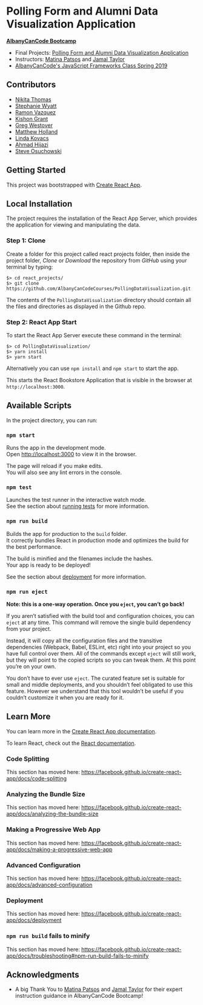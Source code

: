 # Polling Form and Alumni Data Visualization Application

**[AlbanyCanCode Bootcamp](https://albanycancode.org/)**

- Final Projects: [Polling Form and Alumni Data Visualization Application](https://docs.google.com/document/d/1HdMNUB_Tx4kypbmAu6Q2UQceCL_VLEQCH12Dt6GASDY/edit?usp=sharing)
- Instructors: [Matina Patsos](https://github.com/matinaspatsos) and [Jamal Taylor](https://github.com/Louis345)
- [AlbanyCanCode's JavaScript Frameworks Class Spring 2019](https://github.com/AlbanyCanCodeCourses/JavaScript2019)

## Contributors

- [Nikita Thomas](https://github.com/fnikitathomas)
- [Stephanie Wyatt](https://github.com/SteWya)
- [Ramon Vazquez](https://github.com/ray-vazquez)
- [Kishon Grant](https://github.com/KiGrant)
- [Greg Westover](https://github.com/gc-westover)
- [Matthew Holland](https://github.com/matthew-holland)
- [Linda Kovacs](https://github.com/lindakovacs)
- [Ahmad Hijazi](https://github.com/AHijazi11)
- [Steve Osuchowski](https://github.com/SteveO1138)
## Getting Started

This project was bootstrapped with [Create React App](https://github.com/facebook/create-react-app).

## Local Installation

The project requires the installation of the React App Server, which provides the application for viewing and manipulating the data.

### Step 1: Clone

Create a folder for this project called react projects folder, then inside the project folder, *Clone* or *Download* the repository from *GitHub* using your terminal by typing:

	$> cd react_projects/
	$> git clone https://github.com/AlbanyCanCodeCourses/PollingDataVisualization.git

The contents of the `PollingDataVisualization` directory should contain all the files and directories as displayed in the Github repo.

### Step 2: React App Start

To start the React App Server execute these command in the terminal:

	$> cd PollingDataVisualization/
	$> yarn install
	$> yarn start

Alternatively you can use `npm install` and `npm start` to start the app.

This starts the React Bookstore Application that is visible in the browser at `http://localhost:3000`.

## Available Scripts

In the project directory, you can run:

### `npm start`

Runs the app in the development mode.<br>
Open [http://localhost:3000](http://localhost:3000) to view it in the browser.

The page will reload if you make edits.<br>
You will also see any lint errors in the console.

### `npm test`

Launches the test runner in the interactive watch mode.<br>
See the section about [running tests](https://facebook.github.io/create-react-app/docs/running-tests) for more information.

### `npm run build`

Builds the app for production to the `build` folder.<br>
It correctly bundles React in production mode and optimizes the build for the best performance.

The build is minified and the filenames include the hashes.<br>
Your app is ready to be deployed!

See the section about [deployment](https://facebook.github.io/create-react-app/docs/deployment) for more information.

### `npm run eject`

**Note: this is a one-way operation. Once you `eject`, you can’t go back!**

If you aren’t satisfied with the build tool and configuration choices, you can `eject` at any time. This command will remove the single build dependency from your project.

Instead, it will copy all the configuration files and the transitive dependencies (Webpack, Babel, ESLint, etc) right into your project so you have full control over them. All of the commands except `eject` will still work, but they will point to the copied scripts so you can tweak them. At this point you’re on your own.

You don’t have to ever use `eject`. The curated feature set is suitable for small and middle deployments, and you shouldn’t feel obligated to use this feature. However we understand that this tool wouldn’t be useful if you couldn’t customize it when you are ready for it.

## Learn More

You can learn more in the [Create React App documentation](https://facebook.github.io/create-react-app/docs/getting-started).

To learn React, check out the [React documentation](https://reactjs.org/).

### Code Splitting

This section has moved here: https://facebook.github.io/create-react-app/docs/code-splitting

### Analyzing the Bundle Size

This section has moved here: https://facebook.github.io/create-react-app/docs/analyzing-the-bundle-size

### Making a Progressive Web App

This section has moved here: https://facebook.github.io/create-react-app/docs/making-a-progressive-web-app

### Advanced Configuration

This section has moved here: https://facebook.github.io/create-react-app/docs/advanced-configuration

### Deployment

This section has moved here: https://facebook.github.io/create-react-app/docs/deployment

### `npm run build` fails to minify

This section has moved here: https://facebook.github.io/create-react-app/docs/troubleshooting#npm-run-build-fails-to-minify

## Acknowledgments

* A big Thank You to [Matina Patsos](https://github.com/matinaspatsos) and [Jamal Taylor](https://github.com/Louis345) for their expert instruction guidance in AlbanyCanCode Bootcamp!
